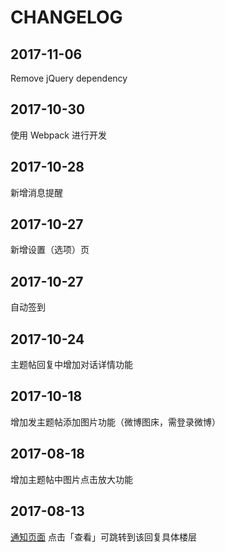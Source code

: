 # CHANGELOG

## 2017-11-06

Remove jQuery dependency
## 2017-10-30 

使用 Webpack 进行开发

## 2017-10-28 

新增消息提醒

## 2017-10-27 

新增设置（选项）页

## 2017-10-27

自动签到

## 2017-10-24 

主题帖回复中增加对话详情功能

## 2017-10-18 

增加发主题帖添加图片功能（微博图床，需登录微博）

## 2017-08-18 

增加主题帖中图片点击放大功能

## 2017-08-13 

[通知页面](https://www.v2ex.com/notifications) 点击「查看」可跳转到该回复具体楼层